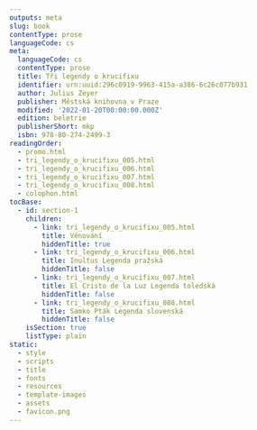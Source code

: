 ```yaml
---
outputs: meta
slug: book
contentType: prose
languageCode: cs
meta:
  languageCode: cs
  contentType: prose
  title: Tři legendy o krucifixu
  identifier: urn:uuid:296c0919-9963-415a-a386-6c26c077b931
  author: Julius Zeyer
  publisher: Městská knihovna v Praze
  modified: '2022-01-20T00:00:00.000Z'
  edition: beletrie
  publisherShort: mkp
  isbn: 978-80-274-2499-3
readingOrder:
  - promo.html
  - tri_legendy_o_krucifixu_005.html
  - tri_legendy_o_krucifixu_006.html
  - tri_legendy_o_krucifixu_007.html
  - tri_legendy_o_krucifixu_008.html
  - colophon.html
tocBase:
  - id: section-1
    children:
      - link: tri_legendy_o_krucifixu_005.html
        title: Věnování
        hiddenTitle: true
      - link: tri_legendy_o_krucifixu_006.html
        title: Inultus Legenda pražská
        hiddenTitle: false
      - link: tri_legendy_o_krucifixu_007.html
        title: El Cristo de la Luz Legenda toledská
        hiddenTitle: false
      - link: tri_legendy_o_krucifixu_008.html
        title: Samko Pták Legenda slovenská
        hiddenTitle: false
    isSection: true
    listType: plain
static:
  - style
  - scripts
  - title
  - fonts
  - resources
  - template-images
  - assets
  - favicon.png
---
```

